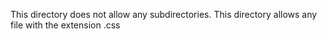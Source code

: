 This directory does not allow any subdirectories.
This directory allows any file with the extension .css